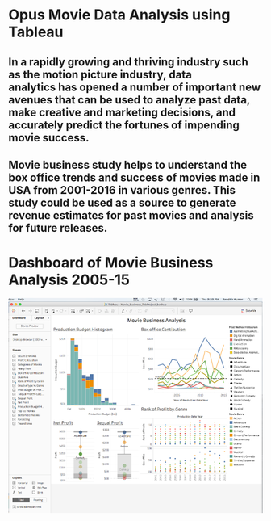 # Opus Movie Data Analysis using Tableau
## In a rapidly growing and thriving industry such as the motion picture industry, data analytics has opened a number of important new avenues that can be used to analyze past data, make creative and marketing decisions, and accurately predict the fortunes of impending movie success.
## Movie business study helps to understand the box office trends and success of movies made in USA from 2001-2016 in various genres. This study could be used as a source to generate revenue estimates for past movies and analysis for future releases.
 
 # Dashboard of Movie Business Analysis 2005-15
![alt tag](https://raw.githubusercontent.com/rsingh26/Tableau/7c0ac56bb66831dd7fe1a0b144d98af346e4fc4e/Picture1.png)
